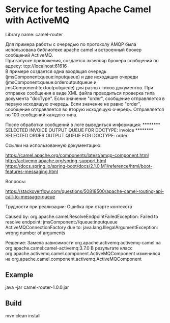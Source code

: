 # Service for testing Apache Camel with ActiveMQ 
Library name: camel-router

  Для примера работы с очередью по протоколу AMQP была использована библиотеке apache camel
и встроенный брокер сообщений ActiveMQ.  
  При запуске приложения, создается экзепляр брокера сообщений по адресу: tcp://localhost:61616  
  В примере создается одна входящая очередь (jmsComponent:queue:inputqueue)
и две исходящих очереди (jmsComponent:queue:orderoutputqueue и jmsComponent:textoutputqueue)
для разных типов документов.
При отправке сообщения в виде XML файла проводиться проверка типа документа "docType".
Если значение "order", сообщение отправляется в первую исходящую очередь.
Если значение не равно "order", сообщение отправляется во вторую исходящую очередь.
Отправляется по 100 сообщений каждого типа.

После обработки сообщений в логе выводиться информация:
******** SELECTED INVOICE OUTPUT QUEUE FOR DOCTYPE: invoice
******** SELECTED ORDER OUTPUT QUEUE FOR DOCTYPE: order

Ссылки на использованную документацию:

https://camel.apache.org/components/latest/amqp-component.html
http://activemq.apache.org/spring-support.html
https://docs.spring.io/spring-boot/docs/2.1.0.M1/reference/html/boot-features-messaging.html

Вопросы:

https://stackoverflow.com/questions/50818500/apache-camel-routing-api-call-to-message-queue

Трудности при реализации:
Ошибка при старте контекста

Caused by: org.apache.camel.ResolveEndpointFailedException: 
Failed to resolve endpoint: jmsComponent://queue:inputqueue ActiveMQConnectionFactory 
due to: java.lang.IllegalArgumentException: wrong number of arguments

Решение:
Замена зависимости org.apache.activemq:activemq-camel
на org.apache.camel:camel-activemq:3.7.0
В результате класс org.apache.activemq.camel.component.ActiveMQComponent
изменился на org.apache.camel.component.activemq.ActiveMQComponent

## Example
java -jar camel-router-1.0.0.jar

## Build
mvn clean install
